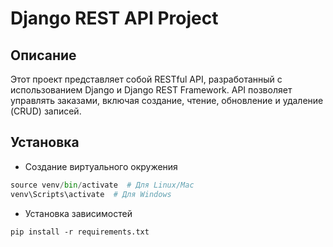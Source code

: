 # Django REST API Project

## Описание

Этот проект представляет собой RESTful API, разработанный с использованием Django и Django REST Framework. API позволяет управлять заказами, включая создание, чтение, обновление и удаление (CRUD) записей.

## Установка

- Создание виртуального окружения

```python -m venv venv
source venv/bin/activate  # Для Linux/Mac
venv\Scripts\activate  # Для Windows
```
- Установка зависимостей

```pip install -r requirements.txt```
